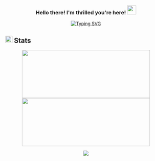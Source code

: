 <h3 align='center'>
    Hello there! I'm thrilled you're here! <img src='https://media0.giphy.com/media/v1.Y2lkPTc5MGI3NjExYXRrczBhNWlidGtrb3U2MTZndjdvOXF1bmdna2Z6ODJlMnVtaXF6dSZlcD12MV9pbnRlcm5hbF9naWZfYnlfaWQmY3Q9cw/l1J9tiMFKV8R31J9m/giphy.gif' width='28'>
</h3>

<p align='center'> 
  <a href="https://git.io/typing-svg"><img src="https://readme-typing-svg.demolab.com?font=Fira+Code&pause=1000&center=true&vCenter=true&width=435&lines=Computer+Engineering+Graduate;Creative+Web+Enthusiast;Front-End+Developer%7CReact+Specialist" alt="Typing SVG" /></a>
</p>

<!--stats-->
## <img width='22' height='22' src='https://img.icons8.com/wired/64/61dafb/statistics.png' alt='external-graph-business-and-finance-prettycons-solid-prettycons-2'/> Stats
<p align=center>
    <img width='400' height='150' src='https://streak-stats.demolab.com/?user=shrMohtashm&theme=react&hide_border=true&show_icons=true&border_radius=10'/>
    <img width='400' height='150' src='https://github-readme-stats.vercel.app/api?username=shrMohtashm&theme=react&hide_border=true&show_icons=true&border_radius=10'/>
</p>
<p align=center>
    <img src='https://github-readme-stats.vercel.app/api/top-langs/?username=shrMohtashm&theme=react&langs_count=8&layout=compact&hide_border=true&border_radius=10' />
</p>
